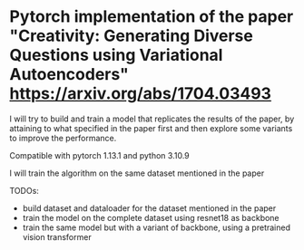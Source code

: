 # Pytorch implementation of the paper "Creativity: Generating Diverse Questions using Variational Autoencoders" https://arxiv.org/abs/1704.03493

I will try to build and train a model that replicates the results of the paper, by attaining to what specified in the paper first and then explore some variants to improve the performance. 

Compatible with pytorch 1.13.1 and python 3.10.9 

I will train the algorithm on the same dataset mentioned in the paper

TODOs:
- build dataset and dataloader for the dataset mentioned in the paper
- train the model on the complete dataset using resnet18 as backbone
- train the same model but with a variant of backbone, using a pretrained vision transformer


